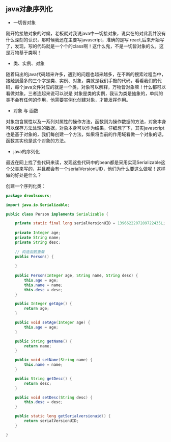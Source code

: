 ## java对象序列化

- 一切皆对象

刚开始接触对象的时候，老板就对我说java中一切接对象，说实在的对此我并没有什么深刻的认识，那时候我还在主要写javascript，准确的是写 react,后来开始写了，发现，写的代码就是一个个的class啊！这什么鬼，不是一切皆对象的么，这是万物基于类啊！

- 类、实例、对象

随着码出的java代码越来许多，遇到的问题也越来越多，在不断的搜索过程当中，接触到最多的三个字是类、实例、对象，类就是我们手敲的代码，看看我们的代码，每个java文件对应的就是一个类，对象可以解释，万物皆对象嘛！什么都可以看做对象。三者连起来说可以说是 对象是类的实例，我认为类是抽象的，单纯的类不会有任何的作用，他需要实例化创建对象，才能发挥作用。

- 对象 与 函数

对象包含属性以及一系列对属性的操作方法，函数则为操作数据的方法，对象本身可以保存方法处理的数据，对象本身可以作为结果，仔细想了下，其实javascript也是基于对象的，我们每创建一个方法，如果将当前的作用域看做一个对象的话，函数其实也是这个对象的方法。

- java的序列化

最近在网上找了些代码来读，发现这些代码中的bean都是采用实现Serializable这个父类来写的，并且都会有一个serialVersionUID，他们为什么要这么做呢！这样做的好处是什么？

创建一个序列化类：

````java
package droolscours;

import java.io.Serializable;

public class Person implements Serializable {

	private static final long serialVersionUID = 1396622207289722435L;
	
	private Integer age;
	private String name;
	private String desc;
	
	// 构造函数重载
	public Person() {
		
	}
	
	public Person(Integer age, String name, String desc) {
		this.age = age;
		this.name = name;
		this.desc = desc;
	}

	public Integer getAge() {
		return age;
	}

	public void setAge(Integer age) {
		this.age = age;
	}

	public String getName() {
		return name;
	}

	public void setName(String name) {
		this.name = name;
	}

	public String getDesc() {
		return desc;
	}

	public void setDesc(String desc) {
		this.desc = desc;
	}

	public static long getSerialversionuid() {
		return serialVersionUID;
	}

}
````
